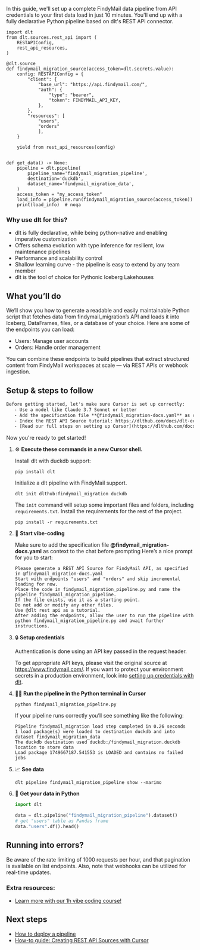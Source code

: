 In this guide, we'll set up a complete FindyMail data pipeline from API credentials to your first data load in just 10 minutes. You'll end up with a fully declarative Python pipeline based on dlt's REST API connector.

```python-outcome
import dlt
from dlt.sources.rest_api import (
    RESTAPIConfig,
    rest_api_resources,
)

@dlt.source
def findymail_migration_source(access_token=dlt.secrets.value):
    config: RESTAPIConfig = {
        "client": {
            "base_url": "https://api.findymail.com/",
            "auth": {
                "type": "bearer",
                "token": FINDYMAIL_API_KEY,
            },
        },
        "resources": [
            "users",
            "orders"
            ],
    }

    yield from rest_api_resources(config)


def get_data() -> None:
    pipeline = dlt.pipeline(
        pipeline_name='findymail_migration_pipeline',
        destination='duckdb',
        dataset_name='findymail_migration_data', 
    )
    access_token = "my_access_token"
    load_info = pipeline.run(findymail_migration_source(access_token))
    print(load_info)  # noqa
```

### Why use dlt for this?

- dlt is fully declarative, while being python-native and enabling imperative customization
- Offers schema evolution with type inference for resilient, low maintenance pipelines
- Performance and scalability control
- Shallow learning curve - the pipeline is easy to extend by any team member
- dlt is the tool of choice for Pythonic Iceberg Lakehouses

## What you’ll do

We’ll show you how to generate a readable and easily maintainable Python script that fetches data from findymail_migration’s API and loads it into Iceberg, DataFrames, files, or a database of your choice. Here are some of the endpoints you can load:

- Users: Manage user accounts
- Orders: Handle order management

You can combine these endpoints to build pipelines that extract structured content from FindyMail workspaces at scale — via REST APIs or webhook ingestion.

## Setup & steps to follow

```default
Before getting started, let's make sure Cursor is set up correctly:
   - Use a model like Claude 3.7 Sonnet or better
   - Add the specification file **@findymail_migration-docs.yaml** as context
   - Index the REST API Source tutorial: https://dlthub.com/docs/dlt-ecosystem/verified-sources/rest_api/ and add it to context as **@dlt rest api**
   - [Read our full steps on setting up Cursor](https://dlthub.com/docs/dlt-ecosystem/llm-tooling/cursor-restapi#23-configuring-cursor-with-documentation)
```

Now you're ready to get started! 

1. ⚙️ **Execute these commands in a new Cursor shell.**
    
    Install dlt with duckdb support:
    ```shell
    pip install dlt
    ```

    Initialize a dlt pipeline with FindyMail support.
    ```shell
    dlt init dlthub:findymail_migration duckdb
    ```

    The `init` command will setup some important files and folders, including `requirements.txt`. Install the requirements for the rest of the project.
    ```shell
    pip install -r requirements.txt
    ```
    
2. 🤠 **Start vibe-coding**
    
    Make sure to add the specification file **@findymail_migration-docs.yaml** as context to the chat before prompting
    Here’s a nice prompt for you to start: 
    
    ```prompt
    Please generate a REST API Source for FindyMail API, as specified in @findymail_migration-docs.yaml 
    Start with endpoints "users" and "orders" and skip incremental loading for now. 
    Place the code in findymail_migration_pipeline.py and name the pipeline findymail_migration_pipeline. 
    If the file exists, use it as a starting point. 
    Do not add or modify any other files. 
    Use @dlt rest api as a tutorial. 
    After adding the endpoints, allow the user to run the pipeline with python findymail_migration_pipeline.py and await further instructions.
    ```

    
3. 🔒 **Setup credentials** 
    
    Authentication is done using an API key passed in the request header.
    
    To get appropriate API keys, please visit the original source at https://www.findymail.com/.
    If you want to protect your environment secrets in a production environment, look into [setting up credentials with dlt](https://dlthub.com/docs/walkthroughs/add_credentials).
    
4. 🏃‍♀️ **Run the pipeline in the Python terminal in Cursor**
    
    ```shell
    python findymail_migration_pipeline.py
    ```
    
    If your pipeline runs correctly you’ll see something like the following:
    
    ```shell
    Pipeline findymail_migration load step completed in 0.26 seconds
    1 load package(s) were loaded to destination duckdb and into dataset findymail_migration_data
    The duckdb destination used duckdb:/findymail_migration.duckdb location to store data
    Load package 1749667187.541553 is LOADED and contains no failed jobs
    ```
    
5. 📈 **See data**
    
    ```shell
    dlt pipeline findymail_migration_pipeline show --marimo
    ```
    
6. 🐍 **Get your data in Python**
    
    ```python
    import dlt

   data = dlt.pipeline("findymail_migration_pipeline").dataset()
   # get "users" table as Pandas frame
   data."users".df().head()
    ```

## Running into errors?

Be aware of the rate limiting of 1000 requests per hour, and that pagination is available on list endpoints. Also, note that webhooks can be utilized for real-time updates.

### Extra resources:

- [Learn more with our 1h vibe coding course!](https://www.youtube.com/watch?v=GGid70rnJuM)

## Next steps

- [How to deploy a pipeline](https://dlthub.com/docs/walkthroughs/deploy-a-pipeline)
- [How-to guide: Creating REST API Sources with Cursor](https://dlthub.com/docs/dlt-ecosystem/llm-tooling/cursor-restapi)